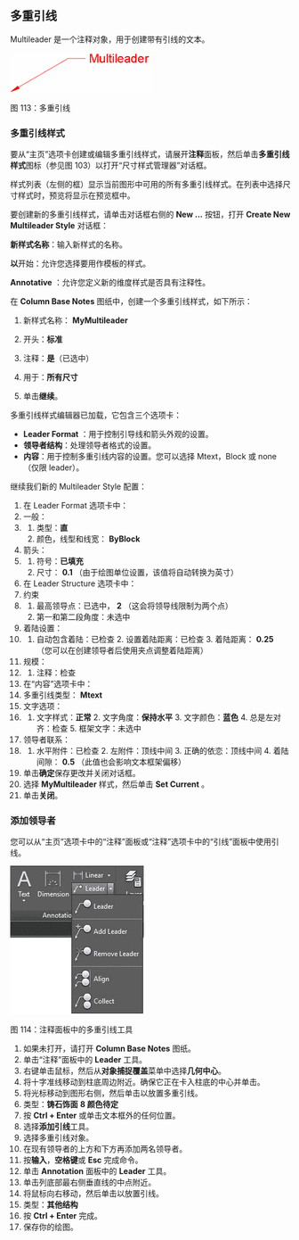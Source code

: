 ## 多重引线

Multileader 是一个注释对象，用于创建带有引线的文本。

![](img/00173.gif)

图 113：多重引线

### 多重引线样式

要从“主页”选项卡创建或编辑多重引线样式，请展开**注释**面板，然后单击**多重引线样式**图标（参见图 103）以打开“尺寸样式管理器”对话框。

样式列表（左侧的框）显示当前图形中可用的所有多重引线样式。在列表中选择尺寸样式时，预览将显示在预览框中。

要创建新的多重引线样式，请单击对话框右侧的 **New ...** 按钮，打开 **Create New Multileader Style** 对话框：

**新样式名称**：输入新样式的名称。

**以**开始：允许您选择要用作模板的样式。

**Annotative** ：允许您定义新的维度样式是否具有注释性。

在 **Column Base Notes** 图纸中，创建一个多重引线样式，如下所示：

1.  新样式名称： **MyMultileader**
2.  开头：**标准**
3.  注释：**是**（已选中）
4.  用于：**所有尺寸**

6.  单击**继续**。

多重引线样式编辑器已加载，它包含三个选项卡：

*   **Leader Format** ：用于控制引导线和箭头外观的设置。
*   **领导者结构**：处理领导者格式的设置。
*   **内容**：用于控制多重引线内容的设置。您可以选择 Mtext，Block 或 none（仅限 leader）。

继续我们新的 Multileader Style 配置：

1.  在 Leader Format 选项卡中：
2.  一般：
3.  1.  类型：**直**
    2.  颜色，线型和线宽： **ByBlock**
4.  箭头：
5.  1.  符号：**已填充**
    2.  尺寸： **0.1** （由于绘图单位设置，该值将自动转换为英寸）
6.  在 Leader Structure 选项卡中：
7.  约束
8.  1.  最高领导点：已选中， **2** （这会将领导线限制为两个点）
    2.  第一和第二段角度：未选中
9.  着陆设置：
10.  1.  自动包含着陆：已检查
    2.  设置着陆距离：已检查
    3.  着陆距离： **0.25** （您可以在创建领导者后使用夹点调整着陆距离）
11.  规模：
12.  1.  注释：检查
13.  在“内容”选项卡中：
14.  多重引线类型： **Mtext**
15.  文字选项：
16.  1.  文字样式：**正常**
    2.  文字角度：**保持水平**
    3.  文字颜色：**蓝色**
    4.  总是左对齐：检查
    5.  框架文字：未选中
17.  领导者联系：
18.  1.  水平附件：已检查
    2.  左附件：顶线中间
    3.  正确的依恋：顶线中间
    4.  着陆间隙： **0.5** （此值也会影响文本框架偏移）
19.  单击**确定**保存更改并关闭对话框。
20.  选择 **MyMultileader** 样式，然后单击 **Set Current** 。
21.  单击**关闭**。

### 添加领导者

您可以从“主页”选项卡中的“注释”面板或“注释”选项卡中的“引线”面板中使用引线。

![](img/00174.jpeg)

图 114：注释面板中的多重引线工具

1.  如果未打开，请打开 **Column Base Notes** 图纸。
2.  单击“注释”面板中的 **Leader** 工具。
3.  右键单击鼠标，然后从**对象捕捉覆盖**菜单中选择**几何中心**。
4.  将十字准线移动到柱底周边附近。确保它正在卡入柱底的中心并单击。
5.  将光标移动到图形右侧，然后单击以放置多重引线。
6.  类型：**铸石饰面** **8 颜色待定**
7.  按 **Ctrl + Enter** 或单击文本框外的任何位置。
8.  选择**添加引线**工具。
9.  选择多重引线对象。
10.  在现有领导者的上方和下方再添加两名领导者。
11.  按**输入**，**空格键**或 **Esc** 完成命令。
12.  单击 **Annotation** 面板中的 **Leader** 工具。
13.  单击列底部最右侧垂直线的中点附近。
14.  将鼠标向右移动，然后单击以放置引线。
15.  类型：**其他结构**
16.  按 **Ctrl + Enter** 完成。
17.  保存你的绘图。